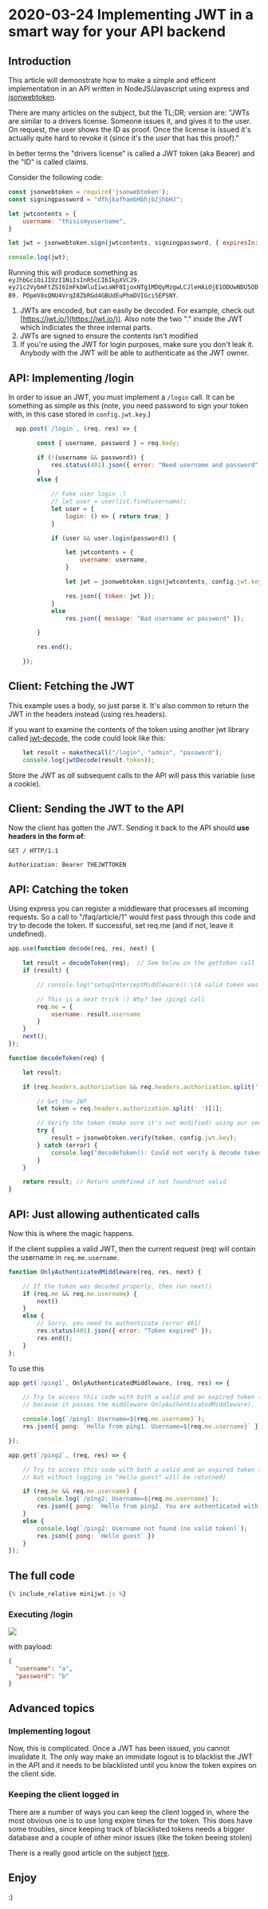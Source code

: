 # 2020-03-24 Implementing JWT in a smart way for your API backend

## Introduction

This article will demonstrate how to make a simple and efficent implementation in an API written in NodeJS/Javascript using express and [jsonwebtoken](https://www.npmjs.com/package/jsonwebtoken).

There are many articles on the subject, but the TL;DR; version are: "JWTs are similar to a drivers license. Someone issues it, and gives it to the user. On request, the user shows the ID as proof. Once the license is issued it's actually quite hard to revoke it (since it's the *user* that has this proof)."

In better terms the "drivers license" is called a JWT token (aka Bearer) and the "ID" is called claims.

Consider the following code:

```javascript
const jsonwebtoken = require('jsonwebtoken');
const signingpassword = "dfhjkafhaebHbhjb2jhbHJ";

let jwtcontents = {
    username: "thisismyusername",
}

let jwt = jsonwebtoken.sign(jwtcontents, signingpassword, { expiresIn: 3600 });

console.log(jwt);
```

Running this will produce something as ```eyJhbGciOiJIUzI1NiIsInR5cCI6IkpXVCJ9.
eyJ1c2VybmFtZSI6ImFkbWluIiwiaWF0IjoxNTg1MDQyMzgwLCJleHAiOjE1ODUwNDU5ODB9.
POpmV8sQNU4VrqI8ZbRGd4GBUdEuPhmDVIGci5EPSNY```.

1. JWTs are encoded, but can easily be decoded. For example, check out [https://jwt.io/](https://jwt.io/)). Also note the two "." inside the JWT which indiciates the three internal parts.
2. JWTs are signed to ensure the contents isn't modified
3. If you're using the JWT for login purposes, make sure you don't leak it. Anybody with the JWT will be able to authenticate as the JWT owner.

## API: Implementing /login

In order to issue an JWT, you must implement a ```/login``` call. It can be something as simple as this (note, you need password to sign your token with, in this case stored in ```config.jwt.key```.)

```javascript
  app.post(`/login`, (req, res) => {

        const { username, password } = req.body;

        if (!(username && password)) {
            res.status(401).json({ error: "Need username and password" });
        }
        else {

            // Fake user login :)
            // let user = userlist.find(username);
            let user = {
                login: () => { return true; }
            }

            if (user && user.login(password)) {

                let jwtcontents = {
                    username: username,
                }

                let jwt = jsonwebtoken.sign(jwtcontents, config.jwt.key, { expiresIn: 3600 });

                res.json({ token: jwt });
            }
            else
                res.json({ message: "Bad username or password" });

        }

        res.end();

    });
```

## Client: Fetching the JWT

This example uses a body, so just parse it. It's also common to return the JWT in the headers instead (using res.headers).

If you want to examine the contents of the token using another jwt library called [jwt-decode](https://www.npmjs.com/package/jwt-decode), the code could look like this:

```javascript
    let result = makethecall("/login", "admin", "password");
    console.log(jwtDecode(result.token));
```

Store the JWT as *all* subsequent calls to the API will pass this variable (use a cookie).

## Client: Sending the JWT to the API

Now the client has gotten the JWT. Sending it back to the API should **use headers in the form of**:

```text
GET / HTTP/1.1

Authorization: Bearer THEJWTTOKEN
```

## API: Catching the token

Using express you can register a middleware that processes all incoming requests. So a call to "/faq/article/1" would first pass through this code and try to decode the token. If successful, set req.me (and if not, leave it undefined).

```javascript
app.use(function decode(req, res, next) {

    let result = decodeToken(req);  // See below on the gettoken call
    if (result) {

        // console.log("setupInterceptMiddleware():\tA valid token was found: Decoded result=" + JSON.stringify(result));

        // This is a neat trick :) Why? See /ping1 call
        req.me = {
            username: result.username
        }
    }
    next();
});

function decodeToken(req) {

    let result;

    if (req.headers.authorization && req.headers.authorization.split(' ')[0] === 'Bearer') {

        // Get the JWT
        let token = req.headers.authorization.split(' ')[1];

        // Verify the token (make sure it's not modified) using our secret key
        try {
            result = jsonwebtoken.verify(token, config.jwt.key);
        } catch (error) {
            console.log("decodeToken(): Could not verify & decode token. Error=" + error);
        }
    }

    return result; // Return undefined if not found/not valid
}
```

## API: Just allowing authenticated calls

Now this is where the magic happens.

If the client supplies a valid JWT, then the current request (req) will contain the username in ```req.me.username```.

```javascript
function OnlyAuthenticatedMiddleware(req, res, next) {

    // If the token was decoded properly, then run next()
    if (req.me && req.me.username) {
        next()
    }
    else {
        // Sorry, you need to authenticate (error 401)
        res.status(401).json({ error: "Token expired" });
        res.end();
    }
};
```

To use this

```javascript
app.get(`/ping1`, OnlyAuthenticatedMiddleware, (req, res) => {

    // Try to access this code with both a valid and an expired token (the latter will fail
    // because it passes the middleware OnlyAuthenticatedMiddleware).

    console.log(`/ping1: Username=${req.me.username}`);
    res.json({ pong: `Hello from ping1. Username=${req.me.username}` })

});

app.get(`/ping2`, (req, res) => {

    // Try to access this code with both a valid and an expired token (both will work,
    // but without logging in "Hello guest" will be returned)

    if (req.me && req.me.username) {
        console.log(`/ping2: Username=${req.me.username}`);
        res.json({ pong: `Hello from ping2. You are authenticated with username=${req.me.username}` })
    }
    else {
        console.log(`/ping2: Username not found (no valid token)`);
        res.json({ pong: `Hello guest` })
    }
});
```

## The full code

```javascript
{% include_relative minijwt.js %}
```

### Executing /login

![](2020-03-24-21-40-43.png)

with payload:

```json
{
  "username": "a",
  "password": "b"
}
```

## Advanced topics

### Implementing logout

Now, this is complicated. Once a JWT has been issued, you cannot invalidate it. The only way make an immidate logout is to blacklist the JWT in the API and it needs to be blacklisted until you know the token expires on the client side.

### Keeping the client logged in

There are a number of ways you can keep the client logged in, where the most obvious one is to use long expire times for the token. This does have some troubles, since keeping track of blacklisted tokens needs a bigger database and a couple of other minor issues (like the token beeing stolen)

There is a really good article on the subject [here](https://medium.com/kaliop/3-ways-to-automatically-renew-an-user-session-per-token-jwt-552616e1f094).

## Enjoy

:)
